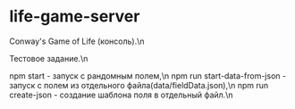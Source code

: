 # life-game-server
Conway's Game of Life (консоль).\n

Тестовое задание.\n

npm start - запуск с рандомным полем,\n
npm run start-data-from-json - запуск с полем из отдельного файла(data/fieldData.json),\n
npm run create-json - создание шаблона поля в отдельный файл.\n
